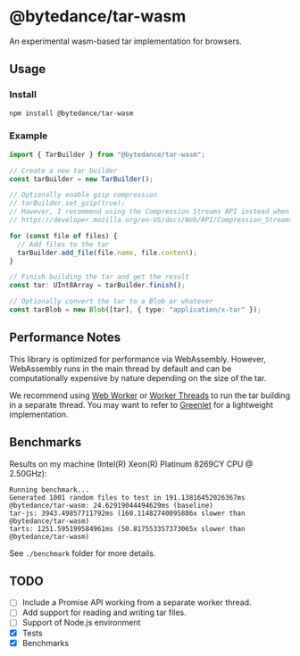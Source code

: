 # @bytedance/tar-wasm

An experimental wasm-based tar implementation for browsers.

## Usage

### Install

```bash
npm install @bytedance/tar-wasm
```

### Example

```typescript
import { TarBuilder } from "@bytedance/tar-wasm";

// Create a new tar builder
const tarBuilder = new TarBuilder();

// Optionally enable gzip compression
// tarBuilder.set_gzip(true);
// However, I recommend using the Compression Streams API instead when possible:
// https://developer.mozilla.org/en-US/docs/Web/API/Compression_Streams_API

for (const file of files) {
  // Add files to the tar
  tarBuilder.add_file(file.name, file.content);
}

// Finish building the tar and get the result
const tar: UInt8Array = tarBuilder.finish();

// Optionally convert the tar to a Blob or whatever
const tarBlob = new Blob([tar], { type: "application/x-tar" });
```

## Performance Notes

This library is optimized for performance via WebAssembly.
However, WebAssembly runs in the main thread by default and can be computationally expensive by nature depending on the size of the tar.

We recommend using [Web Worker](https://developer.mozilla.org/en-US/docs/Web/API/Web_Workers_API) or [Worker Threads](https://nodejs.org/api/worker_threads.html) to run the tar building in a separate thread.
You may want to refer to [Greenlet](https://github.com/developit/greenlet) for a lightweight implementation.

## Benchmarks

Results on my machine
(Intel(R) Xeon(R) Platinum 8269CY CPU @ 2.50GHz):

```
Running benchmark...
Generated 1001 random files to test in 191.13816452026367ms
@bytedance/tar-wasm: 24.62919044494629ms (baseline)
tar-js: 3943.49857711792ms (160.11482740095886x slower than @bytedance/tar-wasm)
tarts: 1251.595199584961ms (50.817553357373065x slower than @bytedance/tar-wasm)
```

See `./benchmark` folder for more details.

## TODO

- [ ] Include a Promise API working from a separate worker thread.
- [ ] Add support for reading and writing tar files.
- [ ] Support of Node.js environment
- [x] Tests
- [x] Benchmarks
